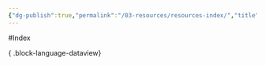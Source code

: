 ```yaml
---
{"dg-publish":true,"permalink":"/03-resources/resources-index/","title":"Resources - Index","pinned":true}
---
```



#Index


{ .block-language-dataview}
